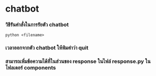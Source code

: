 # chatbot
### วิธีรันคำสั่งในการรัยตัว chatbot 

` python <filename> `
### เวลาออกจากตัว chatbot ให้พิมคำว่า **quit**
### สามารถเพิ่มข้อความได้ที่ในส่วนของ response ในไฟล์ response.py ในโฟลเดอร์ components